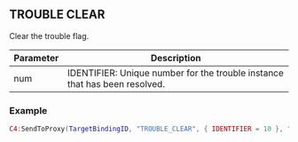 ## TROUBLE CLEAR

Clear the trouble flag.  


| Parameter | Description |
| --- | --- |
| num | IDENTIFIER:  Unique number for the trouble instance that has been resolved. | \_ 


### Example

```lua
C4:SendToProxy(TargetBindingID, "TROUBLE_CLEAR", { IDENTIFIER = 10 }, "NOTIFY")
```

